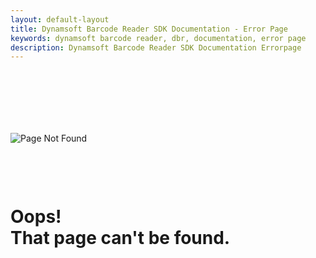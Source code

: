```yaml
---
layout: default-layout
title: Dynamsoft Barcode Reader SDK Documentation - Error Page
keywords: dynamsoft barcode reader, dbr, documentation, error page
description: Dynamsoft Barcode Reader SDK Documentation Errorpage
---
```


<div id="main">
    <div id="pageNotFound" class="container ptb60 sm-pt80 sm-pb100 md-pt90">
        <div class="row">
            <div class="col-xs-12"> 
                <img style="margin: 100px auto;" class="img-responsive mauto" src="https://www.dynamsoft.com/assets/images/illus-404.png" alt="Page Not Found">
                <h1 style="margin: 0px auto;" >Oops! <br class="show-xs">
                    That page can't be found.</h1>
            </div>
        </div>
    </div>
</div>